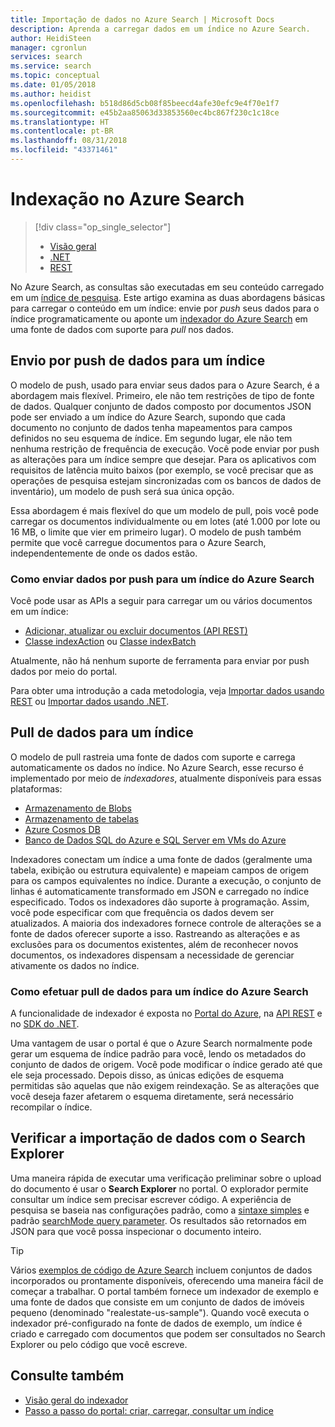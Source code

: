 ```yaml
---
title: Importação de dados no Azure Search | Microsoft Docs
description: Aprenda a carregar dados em um índice no Azure Search.
author: HeidiSteen
manager: cgronlun
services: search
ms.service: search
ms.topic: conceptual
ms.date: 01/05/2018
ms.author: heidist
ms.openlocfilehash: b518d86d5cb08f85beecd4afe30efc9e4f70e1f7
ms.sourcegitcommit: e45b2aa85063d33853560ec4bc867f230c1c18ce
ms.translationtype: HT
ms.contentlocale: pt-BR
ms.lasthandoff: 08/31/2018
ms.locfileid: "43371461"
---
```

# <a name="indexing-in-azure-search"></a>Indexação no Azure Search
> [!div class="op_single_selector"]
> * [Visão geral](search-what-is-data-import.md)
> * [.NET](search-import-data-dotnet.md)
> * [REST](search-import-data-rest-api.md)
> 
> 

No Azure Search, as consultas são executadas em seu conteúdo carregado em um [índice de pesquisa](search-what-is-an-index.md). Este artigo examina as duas abordagens básicas para carregar o conteúdo em um índice: envie por *push* seus dados para o índice programaticamente ou aponte um [indexador do Azure Search](search-indexer-overview.md) em uma fonte de dados com suporte para *pull* nos dados.

## <a name="pushing-data-to-an-index"></a>Envio por push de dados para um índice
O modelo de push, usado para enviar seus dados para o Azure Search, é a abordagem mais flexível. Primeiro, ele não tem restrições de tipo de fonte de dados. Qualquer conjunto de dados composto por documentos JSON pode ser enviado a um índice do Azure Search, supondo que cada documento no conjunto de dados tenha mapeamentos para campos definidos no seu esquema de índice. Em segundo lugar, ele não tem nenhuma restrição de frequência de execução. Você pode enviar por push as alterações para um índice sempre que desejar. Para os aplicativos com requisitos de latência muito baixos (por exemplo, se você precisar que as operações de pesquisa estejam sincronizadas com os bancos de dados de inventário), um modelo de push será sua única opção.

Essa abordagem é mais flexível do que um modelo de pull, pois você pode carregar os documentos individualmente ou em lotes (até 1.000 por lote ou 16 MB, o limite que vier em primeiro lugar). O modelo de push também permite que você carregue documentos para o Azure Search, independentemente de onde os dados estão.

### <a name="how-to-push-data-to-an-azure-search-index"></a>Como enviar dados por push para um índice do Azure Search

Você pode usar as APIs a seguir para carregar um ou vários documentos em um índice:

+ [Adicionar, atualizar ou excluir documentos (API REST)](https://docs.microsoft.com/rest/api/searchservice/AddUpdate-or-Delete-Documents)
+ [Classe indexAction](https://docs.microsoft.com/dotnet/api/microsoft.azure.search.models.indexaction?view=azure-dotnet) ou [Classe indexBatch](https://docs.microsoft.com/dotnet/api/microsoft.azure.search.models.indexbatch?view=azure-dotnet) 

Atualmente, não há nenhum suporte de ferramenta para enviar por push dados por meio do portal.

Para obter uma introdução a cada metodologia, veja [Importar dados usando REST](search-import-data-rest-api.md) ou [Importar dados usando .NET](search-import-data-dotnet.md).


## <a name="pulling-data-into-an-index"></a>Pull de dados para um índice
O modelo de pull rastreia uma fonte de dados com suporte e carrega automaticamente os dados no índice. No Azure Search, esse recurso é implementado por meio de *indexadores*, atualmente disponíveis para essas plataformas:

+ [Armazenamento de Blobs](search-howto-indexing-azure-blob-storage.md)
+ [Armazenamento de tabelas](search-howto-indexing-azure-tables.md)
+ [Azure Cosmos DB](http://aka.ms/documentdb-search-indexer)
+ [Banco de Dados SQL do Azure e SQL Server em VMs do Azure](search-howto-connecting-azure-sql-database-to-azure-search-using-indexers.md)

Indexadores conectam um índice a uma fonte de dados (geralmente uma tabela, exibição ou estrutura equivalente) e mapeiam campos de origem para os campos equivalentes no índice. Durante a execução, o conjunto de linhas é automaticamente transformado em JSON e carregado no índice especificado. Todos os indexadores dão suporte à programação. Assim, você pode especificar com que frequência os dados devem ser atualizados. A maioria dos indexadores fornece controle de alterações se a fonte de dados oferecer suporte a isso. Rastreando as alterações e as exclusões para os documentos existentes, além de reconhecer novos documentos, os indexadores dispensam a necessidade de gerenciar ativamente os dados no índice. 


### <a name="how-to-pull-data-into-an-azure-search-index"></a>Como efetuar pull de dados para um índice do Azure Search

A funcionalidade de indexador é exposta no [Portal do Azure](search-import-data-portal.md), na [API REST](/rest/api/searchservice/Indexer-operations) e no [SDK do .NET](/dotnet/api/microsoft.azure.search.indexersoperationsextensions). 

Uma vantagem de usar o portal é que o Azure Search normalmente pode gerar um esquema de índice padrão para você, lendo os metadados do conjunto de dados de origem. Você pode modificar o índice gerado até que ele seja processado. Depois disso, as únicas edições de esquema permitidas são aquelas que não exigem reindexação. Se as alterações que você deseja fazer afetarem o esquema diretamente, será necessário recompilar o índice. 

## <a name="verify-data-import-with-search-explorer"></a>Verificar a importação de dados com o Search Explorer

Uma maneira rápida de executar uma verificação preliminar sobre o upload do documento é usar o **Search Explorer** no portal. O explorador permite consultar um índice sem precisar escrever código. A experiência de pesquisa se baseia nas configurações padrão, como a [sintaxe simples](/rest/api/searchservice/simple-query-syntax-in-azure-search) e padrão [searchMode query parameter](/rest/api/searchservice/search-documents). Os resultados são retornados em JSON para que você possa inspecionar o documento inteiro.

> [!TIP]
> Vários [exemplos de código de Azure Search](https://github.com/Azure-Samples/?utf8=%E2%9C%93&query=search) incluem conjuntos de dados incorporados ou prontamente disponíveis, oferecendo uma maneira fácil de começar a trabalhar. O portal também fornece um indexador de exemplo e uma fonte de dados que consiste em um conjunto de dados de imóveis pequeno (denominado "realestate-us-sample"). Quando você executa o indexador pré-configurado na fonte de dados de exemplo, um índice é criado e carregado com documentos que podem ser consultados no Search Explorer ou pelo código que você escreve.

## <a name="see-also"></a>Consulte também

+ [Visão geral do indexador](search-indexer-overview.md)
+ [Passo a passo do portal: criar, carregar, consultar um índice](search-get-started-portal.md)
